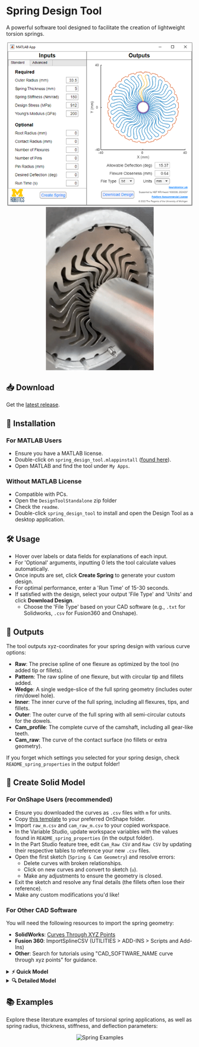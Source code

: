 # Spring Design Tool

A powerful software tool designed to facilitate the creation of lightweight torsion springs.

<div align="center">
  <img src="assets/Design Tool Snip.png" width="500" alt="Design Tool Interface"/>
  <img src="assets/spring GIF.gif" width="290" alt="Spring Design Animation"/>
</div>

## 📥 Download

Get the [latest release](https://github.com/neurobionics/spring-design-tool/releases).

## 🚀 Installation

### For MATLAB Users

- Ensure you have a MATLAB license.
- Double-click on `spring_design_tool.mlappinstall` ([found here](https://github.com/neurobionics/spring-design-tool/releases)).
- Open MATLAB and find the tool under `My Apps`.

### Without MATLAB License

- Compatible with PCs.
- Open the `DesignToolStandalone` zip folder
- Check the `readme`.
- Double-click `spring_design_tool` to install and open the Design Tool as a desktop application.

## 🛠️ Usage

- Hover over labels or data fields for explanations of each input.
- For 'Optional' arguments, inputting 0 lets the tool calculate values automatically.
- Once inputs are set, click **Create Spring** to generate your custom design.
- For optimal performance, enter a 'Run Time' of 15-30 seconds.
- If satisfied with the design, select your output 'File Type' and 'Units' and click **Download Design**.
  - Choose the 'File Type' based on your CAD software (e.g., `.txt` for Solidworks, `.csv` for Fusion360 and Onshape).

## 📄 Outputs

The tool outputs xyz-coordinates for your spring design with various curve options:
- **Raw**: The precise spline of one flexure as optimized by the tool (no added tip or fillets).
- **Pattern**: The raw spline of one flexure, but with circular tip and fillets added.
- **Wedge**: A single wedge-slice of the full spring geometry (includes outer rim/dowel hole).
- **Inner**: The inner curve of the full spring, including all flexures, tips, and fillets.
- **Outer**: The outer curve of the full spring with all semi-circular cutouts for the dowels.
- **Cam_profile**: The complete curve of the camshaft, including all gear-like teeth.
- **Cam_raw**: The curve of the contact surface (no fillets or extra geometry).

If you forget which settings you selected for your spring design, check `README_spring_properties` in the output folder!

## 🧩 Create Solid Model

### For OnShape Users (recommended)

- Ensure you downloaded the curves as `.csv` files with `m` for units.
- Copy [this template](https://cad.onshape.com/documents/ca804b1fdb50c919aa2737f1/w/f0c25649eb1bf60ca8ba5e0b/e/71a2f57b2c3e3aa6a4f81394) to your preferred OnShape folder.
- Import `raw_m.csv` and `cam_raw_m.csv` to your copied workspace.
- In the Variable Studio, update workspace variables with the values found in `README_spring_properties` (in the output folder).
- In the Part Studio feature tree, edit `Cam_Raw CSV` and `Raw CSV` by updating their respective tables to reference your new `.csv` files.
- Open the first sketch (`Spring & Cam Geometry`) and resolve errors:
  - Delete curves with broken relationships.
  - Click on new curves and convert to sketch (`u`).
  - Make any adjustments to ensure the geometry is closed.
- Exit the sketch and resolve any final details (the fillets often lose their reference).
- Make any custom modifications you'd like!

### For Other CAD Software

You will need the following resources to import the spring geometry:
  - **SolidWorks**: [Curves Through XYZ Points](https://help.solidworks.com/2021/english/SolidWorks/sldworks/hidd_curve_in_file.htm)
  - **Fusion 360**: ImportSplineCSV (UTILITIES > ADD-INS > Scripts and Add-Ins)
  - **Other**: Search for tutorials using "CAD_SOFTWARE_NAME curve through xyz points" for guidance.

<details>
<summary><strong>⚡ Quick Model</strong></summary>
  
- **Spring**:
  - Import `inner` and `outer` using your preferred CAD package.
  - Start a sketch on the same plane and pull both curves into the sketch.
  - Extrude the enclosed area.
- **Cam**:
  - Import `cam_profile` and extrude.

</details>

<details>
<summary><strong>🔍 Detailed Model</strong></summary>
  
- **Spring**: 
  - Import `raw` using your preferred CAD package.
  - Start a sketch on the same plane and pull the raw curve into the sketch.
  - Sketch the rim wedge to close the open end of the flexure.
  - Extrude the enclosed area.
  - Sketch and extrude the flexure tip according to 'tip radius' and 'contact radius' as defined in `README_spring_properties`.
  - Add fillets at the tip geometry (same radius as 'tip radius') and flexure root (approximately 1/2 the rim thickness).
  - Use circular patterning to duplicate the model based on the number of flexures (n) defined in `README_spring_properties`.
- **Cam**:
  - Import `cam_raw` and pull the curve into a new sketch on the same plane.
  - Sketch the root geometry allowing clearance for the flexure tip.
  - Close the rest of the sketch.
  - Extrude.
  - Mirror the body across the centerline of the flexure.
  - Use circular patterning for the cam by the number of flexures (n) defined in `README_spring_properties`.

</details>

## 📚 Examples

Explore these literature examples of torsional spring applications, as well as spring radius, thickness, stiffness, and deflection parameters:

<div align="center">
  <img src="assets/github_examples.png" width="800" alt="Spring Examples"/>
</div>
